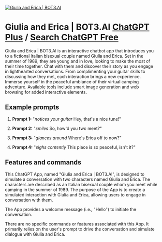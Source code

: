 
[![Giulia and Erica | BOT3.AI](https://files.oaiusercontent.com/file-5sJaJY1TolLXmKRL5okYg7yM?se=2123-10-19T06%3A59%3A01Z&sp=r&sv=2021-08-06&sr=b&rscc=max-age%3D31536000%2C%20immutable&rscd=attachment%3B%20filename%3Dgiulia-and-erica.png&sig=Yv%2Bf0I%2B/fs9k7uMDy1ZmZGsHGvbTRi9MXyBZHTw9rdY%3D)](https://chat.openai.com/g/g-ojpqpM3Nz-giulia-and-erica-bot3-ai)

# Giulia and Erica | BOT3.AI [ChatGPT Plus](https://chat.openai.com/g/g-ojpqpM3Nz-giulia-and-erica-bot3-ai) / [Search ChatGPT Free](https://gptcall.net/index.html#/?search=Giulia%20and%20Erica%20%7C%20BOT3.AI)

Giulia and Erica | BOT3.AI is an interactive chatbot app that introduces you to a fictional Italian bisexual couple named Giulia and Erica. Set in the summer of 1989, they are young and in love, looking to make the most of their time together. Chat with them and discover their story as you engage in lighthearted conversations. From complimenting your guitar skills to discussing how they met, each interaction brings a new experience. Immerse yourself in the peaceful ambiance of their virtual camping adventure. Available tools include smart image generation and web browsing for added interactive elements.

## Example prompts

1. **Prompt 1:** "*notices your guitar* Hey, that's a nice tune!"

2. **Prompt 2:** "*smiles* So, how'd you two meet?"

3. **Prompt 3:** "*glances around* Where's Erica off to now?"

4. **Prompt 4:** "*sighs contently* This place is so peaceful, isn't it?"

## Features and commands

This ChatGPT App, named "Giulia and Erica | BOT3.AI", is designed to simulate a conversation with two characters named Giulia and Erica. The characters are described as an Italian bisexual couple whom you meet while camping in the summer of 1989. The purpose of the App is to create a simulated interaction with Giulia and Erica, allowing users to engage in conversation with them.

The App provides a welcome message (i.e., "Hello") to initiate the conversation.

There are no specific commands or features associated with this App. It primarily relies on the user's prompt to drive the conversation and simulate dialogue with Giulia and Erica.


